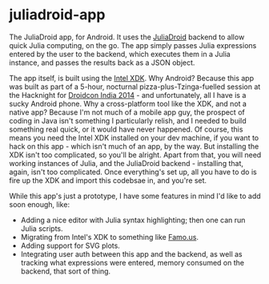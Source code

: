 juliadroid-app
==============

The JuliaDroid app, for Android. It uses the [JuliaDroid](https://github.com/rudimk/juliadroid-backend) backend to allow quick Julia computing, on the go. The app simply passes Julia expressions entered by the user to the backend, which executes them in a Julia instance, and passes the results back as a JSON object.

The app itself, is built using the [Intel XDK](https://software.intel.com/en-us/html5/tools). Why Android? Because this app was built as part of a 5-hour, nocturnal pizza-plus-Tzinga-fuelled session at the Hacknight for [Droidcon India 2014](http://droidcon.in) - and unfortunately, all I have is a sucky Android phone. Why a cross-platform tool like the XDK, and not a native app? Because I'm not much of a mobile app guy, the prospect of coding in Java isn't something I particularly relish, and I needed to build something real quick, or it would have never happened. Of course, this means you need the Intel XDK installed on your dev machine, if you want to hack on this app - which isn't much of an app, by the way. But installing the XDK isn't too complicated, so you'll be alright. Apart from that, you will need working instances of Julia, and the JuliaDroid backend - installing that, again, isn't too complicated. Once everything's set up, all you have to do is fire up the XDK and import this codebsae in, and you're set.

While this app's just a prototype, I have some features in mind I'd like to add soon enough, like:

* Adding a nice editor with Julia syntax highlighting; then one can run Julia scripts.
* Migrating from Intel's XDK to something like [Famo.us](https://famo.us/).
* Adding support for SVG plots.
* Integrating user auth between this app and the backend, as well as tracking what expressions were entered, memory consumed on the backend, that sort of thing.